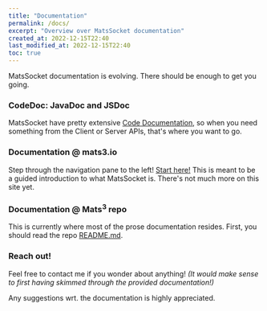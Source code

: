 ```yaml
---
title: "Documentation"
permalink: /docs/
excerpt: "Overview over MatsSocket documentation"
created_at: 2022-12-15T22:40
last_modified_at: 2022-12-15T22:40
toc: true
---
```


MatsSocket documentation is evolving. There should be enough to get you going.

### CodeDoc: JavaDoc and JSDoc

MatsSocket have pretty extensive [Code Documentation](/codedoc/), so when you need something from the Client or Server
APIs, that's where you want to go.

### Documentation @ mats3.io

Step through the navigation pane to the left! [Start here!](/docs/mats3-over-websocket) This is meant to be a guided
introduction to what MatsSocket is. There's not much more on this site yet.

### Documentation @ Mats<sup>3</sup> repo

This is currently where most of the prose documentation resides. First, you should read the
repo [README.md](https://github.com/centiservice/matssocket#readme).

### Reach out!

Feel free to contact me if you wonder about anything! _(It would make sense to first having skimmed through the
provided documentation!)_

Any suggestions wrt. the documentation is highly appreciated.

